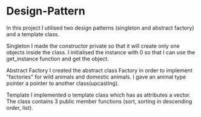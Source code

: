 # Design-Pattern

In this project I utilised two design patterns (singleton and abstract factory) and a template class.

Singleton
I made the constructor private so that it will create only one objects inside the class.
I initialised the instance with 0 so that I can use the get_instance function and get the object.

Abstract Factory
I created the abstract class Factory in order to implement "factories" for wild animals and domestic animals.
I gave an animal type pointer a pointer to another class(upcasting).

Template
I implemented o template class which has as attributes a vector.
The class contains 3 public member functions (sort, sorting in descending order, list).
